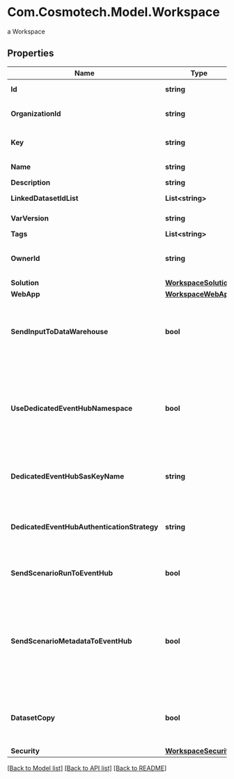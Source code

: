 # Com.Cosmotech.Model.Workspace
a Workspace

## Properties

Name | Type | Description | Notes
------------ | ------------- | ------------- | -------------
**Id** | **string** | Workspace unique identifier generated by the API | [optional] [readonly] 
**OrganizationId** | **string** | Organization unique identifier under which the workspace resides | [optional] [readonly] 
**Key** | **string** | technical key for resource name convention and version grouping. Must be unique | 
**Name** | **string** | Workspace name. This name is display in the sample webApp | 
**Description** | **string** | the Workspace description | [optional] 
**LinkedDatasetIdList** | **List&lt;string&gt;** | list of dataset linked to this dataset | [optional] 
**VarVersion** | **string** | the Workspace version MAJOR.MINOR.PATCH. | [optional] 
**Tags** | **List&lt;string&gt;** | the list of tags | [optional] 
**OwnerId** | **string** | the user id which own this workspace. set by the API from Authentification service receved id | [optional] [readonly] 
**Solution** | [**WorkspaceSolution**](WorkspaceSolution.md) |  | 
**WebApp** | [**WorkspaceWebApp**](WorkspaceWebApp.md) |  | [optional] 
**SendInputToDataWarehouse** | **bool** | default setting for all Scenarios and Run Templates to set whether or not the Dataset values and the input parameters values are send to the DataWarehouse prior to the ScenarioRun | [optional] 
**UseDedicatedEventHubNamespace** | **bool** | Set this property to true to use a dedicated Azure Event Hub Namespace for this Workspace. The Event Hub Namespace must be named \\&#39;&lt;organization_id\\&gt;-&lt;workspace_id\\&gt;\\&#39; (in lower case). This Namespace must also contain two Event Hubs named \\&#39;probesmeasures\\&#39; and \\&#39;scenariorun\\&#39;. | [optional] [default to false]
**DedicatedEventHubSasKeyName** | **string** | the Dedicated Event Hub SAS key name, default to RootManageSharedAccessKey. Use the /secret endpoint to set the key value | [optional] 
**DedicatedEventHubAuthenticationStrategy** | **string** | the Event Hub authentication strategy, SHARED_ACCESS_POLICY or TENANT_CLIENT_CREDENTIALS. Default to the one defined for the tenant. | [optional] 
**SendScenarioRunToEventHub** | **bool** | default setting for all Scenarios and Run Templates to set whether or not the ScenarioRun is send to the Event Hub | [optional] [default to true]
**SendScenarioMetadataToEventHub** | **bool** | Set this property to false to not send scenario metada to Azure Event Hub Namespace for this Workspace. The Event Hub Namespace must be named \\&#39;&lt;organization_id\\&gt;-&lt;workspace_id\\&gt;\\&#39; (in lower case). This Namespace must also contain two Event Hubs named \\&#39;scenariometadata\\&#39; and \\&#39;scenariorunmetadata\\&#39;. | [optional] [default to false]
**DatasetCopy** | **bool** | Activate the copy of dataset on scenario creation, meaning that each scenario created in this workspace will make this copy. when false, scenario use directly the dataset specified. | [optional] [default to true]
**Security** | [**WorkspaceSecurity**](WorkspaceSecurity.md) |  | [optional] 

[[Back to Model list]](../README.md#documentation-for-models) [[Back to API list]](../README.md#documentation-for-api-endpoints) [[Back to README]](../README.md)

